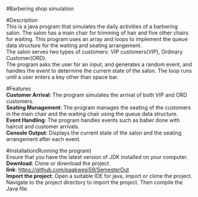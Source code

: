 #Barbering shop simulation   

#Description   
This is a java program that simulates the daily activities of a barbering salon. The salon has a main chair for trimming of hair and five other chairs for waiting.  This program uses an array and loops to implement the queue data structure for the waiting and seating arrangement.   
The salon serves two types of customers: VIP customers(VIP), Ordinary Customer(ORD).  
The program asks the user for an input, and generates a random event, and handles the event to determine the current state of the salon. The loop runs until a user enters a key other than space bar.

#Features   
**Customer Arrival**: The program simulates the arrival of both VIP and ORD customers.  
**Seating Management**: The program manages the seating of the customers in the main chair and the waiting chair using the queue data structure.  
**Event Handling**: The program handles events such as baber done with haircut and customer arrivals.  
**Console Output**: Displays the current state of the salon and the seating arrangement after each event.  

#Installation(Running the program)  
Ensure that you have the latest version of JDK installed on your computer.  
**Download**: Clone or download the project.   
**link**: https://github.com/paakwesi59/SemesterOut  
**Import the project**: Open a suitable IDE for java, import or clone the project. Navigate to the project directory to import the project. Then compile the Java file.
